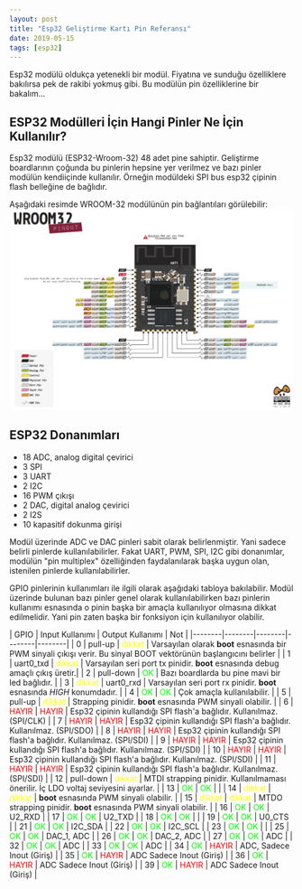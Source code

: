 ```yaml
---
layout: post
title: "Esp32 Geliştirme Kartı Pin Referansı"
date: 2019-05-15
tags: [esp32]
---
```


Esp32 modülü oldukça yetenekli bir modül. Fiyatına ve sunduğu özelliklere bakılırsa pek de rakibi yokmuş gibi. Bu modülün pin özelliklerine bir bakalım...

## ESP32 Modülleri İçin Hangi Pinler Ne İçin Kullanılır?

Esp32 modülü (ESP32-Wroom-32) 48 adet pine sahiptir. Geliştirme boardlarının çoğunda bu pinlerin hepsine yer verilmez ve bazı pinler modülün 
kendiiçinde kullanılır. Örneğin modüldeki SPI bus esp32 çipinin flash belleğine de bağlıdır.

Aşağıdaki resimde WROOM-32 modülünün pin bağlantıları görülebilir:
![esp-wroom-32 pinleri](/assets/pinout_wroom_pinout.png "ESP32-WROOM32 Pinleri")

## ESP32 Donanımları
  * 18 ADC, analog digital çevirici
  * 3 SPI
  * 3 UART
  * 2 I2C
  * 16 PWM çıkışı
  * 2 DAC, digital analog çevirici
  * 2 I2S
  * 10 kapasitif dokunma girişi
  
Modül üzerinde ADC ve DAC pinleri sabit olarak belirlenmiştir. Yani sadece belirli pinlerde kullanılabilirler. Fakat UART, PWM, SPI, I2C gibi donanımlar, modülün "pin multiplex" özelliğinden faydalanılarak başka uygun olan, istenilen pinlerde kullanılabilirler.

GPIO pinlerinin kullanımları ile ilgili olarak aşağıdaki tabloya bakılabilir. Modül üzerinde bulunan bazı pinler genel olarak kullanılabilirken bazı pinlerin kullanımı esnasında o pinin başka bir amaçla kullanılıyor olmasına dikkat edilmelidir. Yani pin zaten başka bir fonksiyon için kullanılıyor olabilir.

| GPIO | Input Kullanımı | Output Kullanımı | Not |
|--------|--------|--------|--------|--------|
| 0 | pull-up | <span style="color:yellow">dikkat</span> | Varsayılan olarak **boot** esnasında bir PWM sinyali çıkışı verir. Bu sinyal BOOT vektörünün başlangıcını belirler |
| 1 | uart0_txd | <span style="color:yellow">dikkat</span> | Varsayılan seri port tx pinidir. **boot** esnasında debug amaçlı çıkış üretir.|
| 2 | pull-down | <span style="color:lime">OK</span> | Bazı boardlarda bu pine mavi bir led bağlıdır. |
| 3 | <span style="color:yellow">dikkat</span> | uart0_rxd | Varsayılan seri port rx pinidir. **boot** esnasında _HIGH_ konumdadır. |
| 4 | <span style="color:lime">OK</span> | <span style="color:lime">OK</span> | Çok amaçla kullanılabilir. |
| 5 | pull-up | <span style="color:yellow">dikkat</span> | Strapping pinidir. **boot** esnasında  PWM sinyali olabilir. |
| 6 | <span style="color:red">HAYIR</span> | <span style="color:red">HAYIR</span> | Esp32 çipinin kullandığı SPI flash'a bağlıdır. Kullanılmaz. (SPI/CLK) |
| 7 | <span style="color:red">HAYIR</span> | <span style="color:red">HAYIR</span> | Esp32 çipinin kullandığı SPI flash'a bağlıdır. Kullanılmaz. (SPI/SDO) |
| 8 | <span style="color:red">HAYIR</span> | <span style="color:red">HAYIR</span> | Esp32 çipinin kullandığı SPI flash'a bağlıdır. Kullanılmaz. (SPI/SDI) |
| 9 | <span style="color:red">HAYIR</span> | <span style="color:red">HAYIR</span> | Esp32 çipinin kullandığı SPI flash'a bağlıdır. Kullanılmaz. (SPI/SDI) |
| 10 | <span style="color:red">HAYIR</span> | <span style="color:red">HAYIR</span> | Esp32 çipinin kullandığı SPI flash'a bağlıdır. Kullanılmaz. (SPI/SDI) |
| 11 | <span style="color:red">HAYIR</span> | <span style="color:red">HAYIR</span> | Esp32 çipinin kullandığı SPI flash'a bağlıdır. Kullanılmaz. (SPI/SDI) |
| 12 | pull-down | <span style="color:yellow">dikkat</span> | MTDI strapping pinidir. Kullanılmaması önerilir. İç LDO voltaj seviyesini ayarlar. |
| 13 | <span style="color:lime">OK</span> | <span style="color:lime">OK</span> |  |
| 14 | <span style="color:yellow">dikkat</span> | <span style="color:yellow">dikkat</span> | **boot** esnasında  PWM sinyali olabilir. |
| 15 | <span style="color:yellow">dikkat</span> | <span style="color:yellow">dikkat</span> | MTDO strapping pinidir. **boot** esnasında  PWM sinyali olabilir. |
| 16 | <span style="color:lime">OK</span> | <span style="color:lime">OK</span> | U2_RXD |
| 17 | <span style="color:lime">OK</span> | <span style="color:lime">OK</span> | U2_TXD |
| 18 | <span style="color:lime">OK</span> | <span style="color:lime">OK</span> |  |
| 19 | <span style="color:lime">OK</span> | <span style="color:lime">OK</span> | U0_CTS |
| 21 | <span style="color:lime">OK</span> | <span style="color:lime">OK</span> | I2C_SDA |
| 22 | <span style="color:lime">OK</span> | <span style="color:lime">OK</span> | I2C_SCL |
| 23 | <span style="color:lime">OK</span> | <span style="color:lime">OK</span> |  |
| 25 | <span style="color:lime">OK</span> | <span style="color:lime">OK</span> | DAC_1, ADC |
| 26 | <span style="color:lime">OK</span> | <span style="color:lime">OK</span> | DAC_2, ADC |
| 27 | <span style="color:lime">OK</span> | <span style="color:lime">OK</span> | ADC |
| 32 | <span style="color:lime">OK</span> | <span style="color:lime">OK</span> | ADC |
| 33 | <span style="color:lime">OK</span> | <span style="color:lime">OK</span> | ADC |
| 34 | <span style="color:lime">OK</span> | <span style="color:red">HAYIR</span> | ADC, Sadece Inout (Giriş) |
| 35 | <span style="color:lime">OK</span> | <span style="color:red">HAYIR</span> | ADC Sadece Inout (Giriş) |
| 36 | <span style="color:lime">OK</span> | <span style="color:red">HAYIR</span> | ADC Sadece Inout (Giriş) |
| 39 | <span style="color:lime">OK</span> | <span style="color:red">HAYIR</span> | ADC Sadece Inout (Giriş) |

